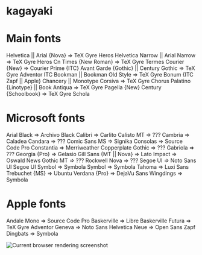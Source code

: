 # kagayaki

# Main fonts
Helvetica || Arial {Nova} => TeX Gyre Heros
Helvetica Narrow || Arial Narrow => TeX Gyre Heros Cn
Times {New Roman} => TeX Gyre Termes
Courier {New} => Courier Prime
{ITC} Avant Garde {Gothic} || Century Gothic => TeX Gyre Adventor
ITC Bookman || Bookman Old Style => TeX Gyre Bonum
{ITC Zapf || Apple} Chancery || Monotype Corsiva => TeX Gyre Chorus
Palatino {Linotype} || Book Antiqua => TeX Gyre Pagella
{New} Century {Schoolbook} => TeX Gyre Schola

# Microsoft fonts
Arial Black => Archivo Black
Calibri => Carlito
Calisto MT => ???
Cambria => Caladea
Candara => ???
Comic Sans MS => Signika
Consolas => Source Code Pro
Constantia => Merriweather
Copperplate Gothic => ???
Gabriola => ???
Georgia {Pro} => Gelasio
Gill Sans {MT || Nova} => Lato
Impact => Oswald
News Gothic MT => ???
Rockwell Nova => ???
Segoe UI => Noto Sans UI
Segoe UI Symbol => Symbola
Symbol => Symbola
Tahoma => Luxi Sans
Trebuchet {MS} => Ubuntu
Verdana {Pro} => DejaVu Sans
Wingdings => Symbola

# Apple fonts
Andale Mono => Source Code Pro
Baskerville => Libre Baskerville
Futura => TeX Gyre Adventor
Geneva => Noto Sans
Helvetica Neue => Open Sans
Zapf Dingbats => Symbola

![Current browser rendering screenshot](https://github.com/julroy67/kagayaki/blob/master/screencapture-zipcon-net-swhite-docs-computers-browsers-fonttest-html-1484395755271.png)
